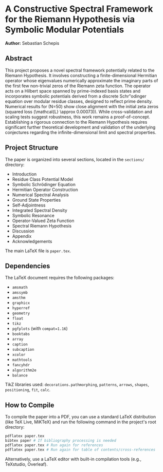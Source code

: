 # A Constructive Spectral Framework for the Riemann Hypothesis via Symbolic Modular Potentials

**Author:** Sebastian Schepis

## Abstract

This project proposes a novel spectral framework potentially related to the Riemann Hypothesis. It involves constructing a finite-dimensional Hermitian operator whose eigenvalues numerically approximate the imaginary parts of the first few non-trivial zeros of the Riemann zeta function. The operator acts on a Hilbert space spanned by prime-indexed basis states and incorporates symbolic potentials derived from a discrete Schr\"odinger equation over modular residue classes, designed to reflect prime density. Numerical results for \(N=50\) show close alignment with the initial zeta zeros (squared loss \(\mathcal{L} \approx 0.00073\)). While cross-validation and scaling tests suggest robustness, this work remains a proof-of-concept. Establishing a rigorous connection to the Riemann Hypothesis requires significant further theoretical development and validation of the underlying conjectures regarding the infinite-dimensional limit and spectral properties.

## Project Structure

The paper is organized into several sections, located in the `sections/` directory:

*   Introduction
*   Residue Class Potential Model
*   Symbolic Schrödinger Equation
*   Hermitian Operator Construction
*   Numerical Spectral Analysis
*   Ground State Properties
*   Self-Adjointness
*   Integrated Spectral Density
*   Symbolic Resonance
*   Operator-Valued Zeta Function
*   Spectral Riemann Hypothesis
*   Discussion
*   Appendix
*   Acknowledgements

The main LaTeX file is `paper.tex`.

## Dependencies

The LaTeX document requires the following packages:

*   `amsmath`
*   `amssymb`
*   `amsthm`
*   `graphicx`
*   `hyperref`
*   `geometry`
*   `float`
*   `tikz`
*   `pgfplots` (with `compat=1.16`)
*   `booktabs`
*   `array`
*   `caption`
*   `subcaption`
*   `xcolor`
*   `mathtools`
*   `fancyhdr`
*   `algorithm2e`
*   `balance`

TikZ libraries used: `decorations.pathmorphing`, `patterns`, `arrows`, `shapes`, `positioning`, `fit`, `calc`.

## How to Compile

To compile the paper into a PDF, you can use a standard LaTeX distribution (like TeX Live, MiKTeX) and run the following command in the project's root directory:

```bash
pdflatex paper.tex
bibtex paper # If bibliography processing is needed
pdflatex paper.tex # Run again for references
pdflatex paper.tex # Run again for table of contents/cross-references
```

Alternatively, use a LaTeX editor with built-in compilation tools (e.g., TeXstudio, Overleaf).